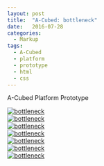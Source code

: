 ```yaml
---
layout: post
title:  "A-Cubed: bottleneck"
date:   2016-07-28
categories:
  - Markup
tags:
  - A-Cubed
  - platform
  - prototype
  - html
  - css
---
```


A-Cubed Platform Prototype

<a href="{{ site.url }}/images/works/20160728/image-1.jpg"><img src="{{ site.url }}/images/works/20160728/image-1.jpg" alt="bottleneck"></a>
<br>
<a href="{{ site.url }}/images/works/20160728/image-2.jpg"><img src="{{ site.url }}/images/works/20160728/image-2.jpg" alt="bottleneck"></a>
<br>
<a href="{{ site.url }}/images/works/20160728/image-3.jpg"><img src="{{ site.url }}/images/works/20160728/image-3.jpg" alt="bottleneck"></a>
<br>
<a href="{{ site.url }}/images/works/20160728/image-4.jpg"><img src="{{ site.url }}/images/works/20160728/image-4.jpg" alt="bottleneck"></a>
<br>
<a href="{{ site.url }}/images/works/20160728/image-5.jpg"><img src="{{ site.url }}/images/works/20160728/image-5.jpg" alt="bottleneck"></a>
<br>
<a href="{{ site.url }}/images/works/20160728/image-6.jpg"><img src="{{ site.url }}/images/works/20160728/image-6.jpg" alt="bottleneck"></a>
<br>
<a href="{{ site.url }}/images/works/20160728/image-7.jpg"><img src="{{ site.url }}/images/works/20160728/image-7.jpg" alt="bottleneck"></a>